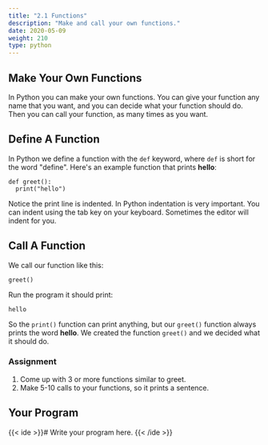 ```yaml
---
title: "2.1 Functions"
description: "Make and call your own functions."
date: 2020-05-09
weight: 210
type: python
---
```


## Make Your Own Functions

In Python you can make your own functions. You can give your function any name
that you want, and you can decide what your function should do. Then you can
call your function, as many times as you want.

## Define A Function

In Python we define a function with the `def` keyword, where `def` is short for
the word "define". Here's an example function that prints **hello**:

```
def greet():
  print("hello")
```

Notice the print line is indented. In Python indentation is very important. You
can indent using the tab key on your keyboard. Sometimes the editor will indent
for you.

## Call A Function

We call our function like this:

```
greet()
```

Run the program it should print:

```
hello
```

So the `print()` function can print anything, but our `greet()` function always
prints the word **hello**. We created the function `greet()` and we decided what
it should do.

### Assignment

1. Come up with 3 or more functions similar to greet.
2. Make 5-10 calls to your functions, so it prints a sentence. 

## Your Program

{{< ide >}}# Write your program here.
{{< /ide >}}
